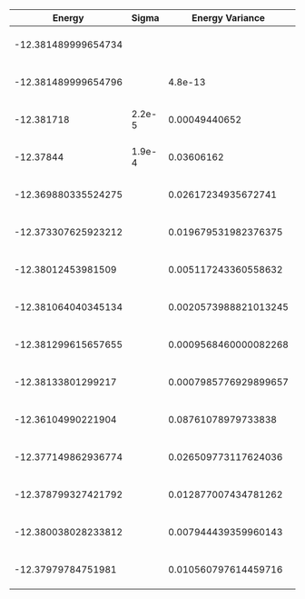| Energy              | Sigma  | Energy Variance       | DOF | Einf | Method                     | Reference |
|---------------------|--------|-----------------------|-----|------|----------------------------|-----------|
| -12.381489999654734 |        |                       | 10  | 0    | Exact Diagonalization      | TODO: own code (ED) |
| -12.381489999654796 |        | 4.8e-13               | 10  | 0    | DMRG (bond dimension = 13) | [code](https://github.com/varbench/methods/blob/main/scripts/TFIsing/chain_10_O_1/dmrg.sh) |
| -12.381718          | 2.2e-5 | 0.00049440652         | 10  | 0    | RBM (alpha = 1)            | TODO: own code (RBM) |
| -12.37844           | 1.9e-4 | 0.03606162            | 10  | 0    | Jastrow baseline           | TODO: own code (Jastrow) |
| -12.369880335524275 |        | 0.02617234935672741   | 10  | 0    | VQE HV (d = 8)             | TODO: ask Guglielmo |
| -12.373307625923212 |        | 0.019679531982376375  | 10  | 0    | VQE HV (d = 12)            | TODO: ask Guglielmo |
| -12.38012453981509  |        | 0.005117243360558632  | 10  | 0    | VQE HV (d = 16)            | TODO: ask Guglielmo |
| -12.381064040345134 |        | 0.0020573988821013245 | 10  | 0    | VQE HV (d = 20)            | TODO: ask Guglielmo |
| -12.381299615657655 |        | 0.0009568460000082268 | 10  | 0    | VQE HV (d = 24)            | TODO: ask Guglielmo |
| -12.38133801299217  |        | 0.0007985776929899657 | 10  | 0    | VQE HV (d = 26)            | TODO: ask Guglielmo |
| -12.36104990221904  |        | 0.08761078979733838   | 10  | 0    | VQE R-CX (d = 4)           | TODO: ask Guglielmo |
| -12.377149862936774 |        | 0.026509773117624036  | 10  | 0    | VQE R-CX (d = 6)           | TODO: ask Guglielmo |
| -12.378799327421792 |        | 0.012877007434781262  | 10  | 0    | VQE R-CX (d = 8)           | TODO: ask Guglielmo |
| -12.380038028233812 |        | 0.007944439359960143  | 10  | 0    | VQE R-CX (d = 10)          | TODO: ask Guglielmo |
| -12.37979784751981  |        | 0.010560797614459716  | 10  | 0    | VQE R-CX (d = 12)          | TODO: ask Guglielmo |
